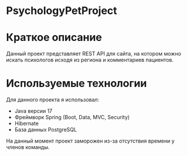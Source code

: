 # PsychologyPetProject

# Краткое описание
Данный проект представляет REST API для сайта, на котором можно искать психологов исходя из региона и комментариев пациентов.

# Используемые технологии
Для данного проекта я использовал:
* Java версии 17
* Фреймворк Spring (Boot, Data, MVC, Security)
* Hibernate
* База данных PostgreSQL

На данный момент проект заморожен из-за отсутствия времени у членов команды.
